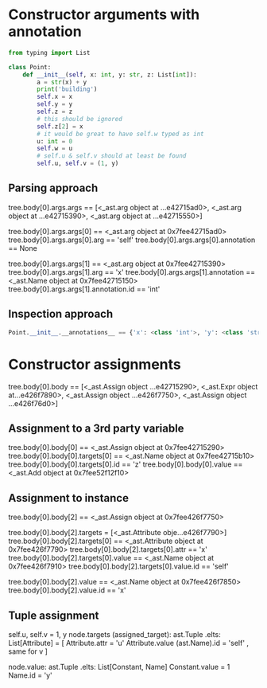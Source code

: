 
# Constructor arguments with annotation

```python
from typing import List

class Point:
    def __init__(self, x: int, y: str, z: List[int]):
        a = str(x) + y
        print('building')
        self.x = x
        self.y = y
        self.z = z
        # this should be ignored
        self.z[2] = x
        # it would be great to have self.w typed as int
        u: int = 0
        self.w = u
        # self.u & self.v should at least be found
        self.u, self.v = (1, y)
```

## Parsing approach

tree.body[0].args.args == [<_ast.arg object at ...e42715ad0>, <_ast.arg object at ...e42715390>, <_ast.arg object at ...e42715550>]

tree.body[0].args.args[0] == <_ast.arg object at 0x7fee42715ad0>
tree.body[0].args.args[0].arg == 'self'
tree.body[0].args.args[0].annotation == None

tree.body[0].args.args[1] == <_ast.arg object at 0x7fee42715390>
tree.body[0].args.args[1].arg == 'x'
tree.body[0].args.args[1].annotation == <_ast.Name object at 0x7fee42715150>
tree.body[0].args.args[1].annotation.id == 'int'

## Inspection approach

```python
Point.__init__.__annotations__ == {'x': <class 'int'>, 'y': <class 'str'>}
```

# Constructor assignments

tree.body[0].body == [<_ast.Assign object ...e42715290>, <_ast.Expr object at...e426f7890>, <_ast.Assign object ...e426f7750>, <_ast.Assign object ...e426f76d0>]

## Assignment to a 3rd party variable

tree.body[0].body[0] == <_ast.Assign object at 0x7fee42715290>
tree.body[0].body[0].targets[0] == <_ast.Name object at 0x7fee42715b10>
tree.body[0].body[0].targets[0].id == 'z'
tree.body[0].body[0].value == <_ast.Add object at 0x7fee52f12f10>


## Assignment to instance

tree.body[0].body[2] == <_ast.Assign object at 0x7fee426f7750>

tree.body[0].body[2].targets = [<_ast.Attribute obje...e426f7790>]
tree.body[0].body[2].targets[0] == <_ast.Attribute object at 0x7fee426f7790>
tree.body[0].body[2].targets[0].attr == 'x'
tree.body[0].body[2].targets[0].value == <_ast.Name object at 0x7fee426f7910>
tree.body[0].body[2].targets[0].value.id == 'self'

tree.body[0].body[2].value == <_ast.Name object at 0x7fee426f7850>
tree.body[0].body[2].value.id == 'x'

## Tuple assignment
self.u, self.v = 1, y
node.targets (assigned_target): ast.Tuple
.elts: List[Attribute] = [
    Attribute.attr = 'u'
    Attribute.value (ast.Name).id = 'self'
    ,
    same for v
]

node.value: ast.Tuple
.elts: List[Constant, Name]
Constant.value = 1
Name.id = 'y'